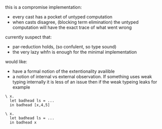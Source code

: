 

this is a compromise implementation:
* every cast has a pocket of untyped computation
* when casts disagree, (blocking term elimination) the untyped computation will have the exact trace of what went wrong

currently suspect that:
* par-reduction holds, (so confulent, so type sound)
* the very lazy whfn is enough for the minimal implementation

would like:
* have a formal notion of the extentionality availible
* a notion of internal vs external observation.  If something uses weak typing internally it is less of an issue then if the weak typeing leaks 
for example
```
\ x. 
  let badhead ls = ...
  in badhead [x,4,5]
```

```
\ x. 
  let badhead ls = ...
  in badhead x
```



